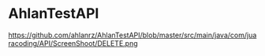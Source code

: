 # AhlanTestAPI
https://github.com/ahlanrz/AhlanTestAPI/blob/master/src/main/java/com/juaracoding/API/ScreenShoot/DELETE.png
